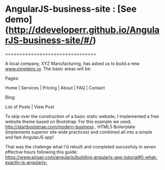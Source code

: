 # AngularJS-business-site : [See demo] (http://ddeveloperr.github.io/AngularJS-business-site/#/)
================================

A local company, XYZ Manufacturing, has asked us to build a new www.simpleinc.io. The basic areas will be:

Pages: 

Home | 
Services |
Pricing |
About |
FAQ |
Contact

Blog:

List of Posts |
View Post

To skip over the construction of a basic static website, I implemented a free website theme based on Bootstrap.
For this example we used, http://startbootstrap.com/modern-business , HTML5 Boilerplate (implements superior site wide practices) and 
combined all into a simple and fast AngularJS app! 

That was the chalenge what I'd rebuilt and completed succesfuly in seven effective hours following this guide: 
https://www.airpair.com/angularjs/building-angularjs-app-tutorial#5-what-exactly-is-angularjs-
